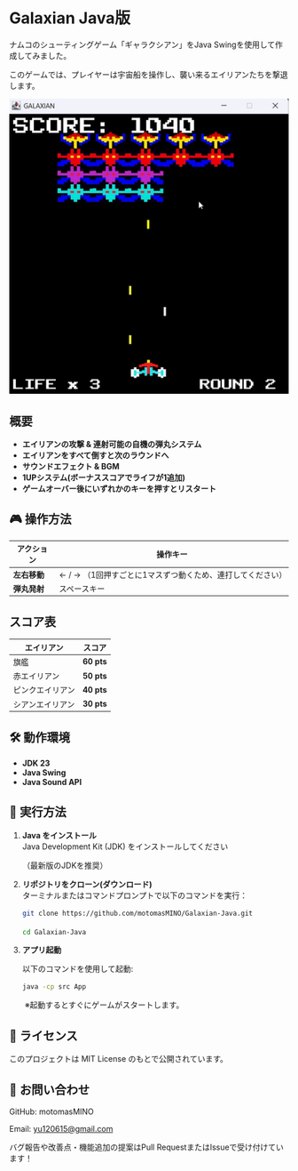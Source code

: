 # Galaxian Java版

ナムコのシューティングゲーム「ギャラクシアン」をJava Swingを使用して作成してみました。

このゲームでは、プレイヤーは宇宙船を操作し、襲い来るエイリアンたちを撃退します。

![ゲームプレイ](Screenshot.png)

## 概要

- **エイリアンの攻撃 & 連射可能の自機の弾丸システム**
- **エイリアンをすべて倒すと次のラウンドへ**
- **サウンドエフェクト & BGM**
- **1UPシステム(ボーナススコアでライフが1追加)**
- **ゲームオーバー後にいずれかのキーを押すとリスタート**

## 🎮 操作方法

| アクション | 操作キー |
|------------|---------|
| **左右移動** | ← / → （1回押すごとに1マスずつ動くため、連打してください） |
| **弾丸発射** | スペースキー |

## スコア表

| エイリアン | スコア |
|------------|------|
| 旗艦 | **60 pts** |
| 赤エイリアン | **50 pts** |
| ピンクエイリアン | **40 pts** |
| シアンエイリアン | **30 pts** |

## 🛠️ 動作環境

- **JDK 23**
- **Java Swing**
- **Java Sound API**

## 🚀 実行方法

1. **Java をインストール**  
   Java Development Kit (JDK) をインストールしてください

   （最新版のJDKを推奨）

2. **リポジトリをクローン(ダウンロード)**  
   ターミナルまたはコマンドプロンプトで以下のコマンドを実行：
   ```sh
   git clone https://github.com/motomasMINO/Galaxian-Java.git
   
   cd Galaxian-Java

3. **アプリ起動**

   以下のコマンドを使用して起動:
   ```sh
   java -cp src App
   ```
　　※起動するとすぐにゲームがスタートします。

## 📜 ライセンス
このプロジェクトは MIT License のもとで公開されています。

## 📧 お問い合わせ

GitHub: motomasMINO

Email: yu120615@gmail.com

バグ報告や改善点・機能追加の提案はPull RequestまたはIssueで受け付けています！
